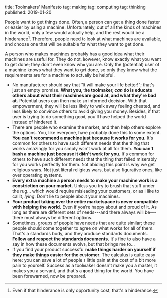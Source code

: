 title: Toolmakers’ Manifesto
tag: making
tag: computing
tag: thinking
published: 2019-01-20

People want to get things done.
Often, a person can get a thing done faster or easier by using a machine.
Unfortunately, out of all the kinds of machines in the world, only a few would actually help, and the rest would be a hinderance[^opportunity-cost].
Therefore, people need to look at what machines are available, and choose one that will be suitable for what they want to get done.

[^opportunity-cost]: Even if that hinderance is only opportunity cost, that's a hinderance.

A person who makes machines probably has a good idea what their machines are useful for.
They do not, however, know exactly what you want to get done; they don't even know who you are.
Only the (potential) user of a machine knows what they want to get done, so only they know what the requirements are for a machine to actually be helpful.


  * No manufacturer should say that "It will make your life better!"; that's just an empty promise.
    **What you, the toolmaker, _can_ do is educate others about what their machines are good at, and what they're bad at.**
    Potential users can then make an informed decision.
    With that empowerment, they will be less likely to walk away feeling cheated, and less likely to convince others to avoid giving you money.
    Besides, if that user is trying to do something good, you'll have helped the world instead of hindered it.
  * There are people who examine the market, and then help others explore the options.
    You, like everyone, have probably done this to some extent.
    **You can't recommend a machine just because it works for you.**
    It's common for others to have such different needs that the thing that works amazingly for you simply won't work at all for them.
    **You can't bash a machine just because it didn't work for you.**
    It's common for others to have such different needs that the thing that failed miserably for you works perfectly for them.
    Not abiding this point is why we get religious wars.
    Not just literal religious wars, but also figurative ones, like over operating systems.
  * **Every extra machine a person needs to make your machine work is a constriction on your market.**
    Unless you try to brush that stuff under the rug... which would require misleading your customers, or as I like to callit, _lying_.
    Don't lie to people about your machines.
  * **Your product taking over the entire marketspace is never compatible with helping the world.**
    Even if you're happy about and proud of it.
    As long as there are different sets of needs---and there always will be---there must always be different options.
  * Sometimes, groups of people have needs that are quite similar; these people should come together to agree on what works for all of them.
    That's a standards body, and they produce standards documents.
    **Follow and respect the standards documents.**
    It's fine to also have a say in how these documents evolve, but that brings me to...
  * If you find your product successful **make things harder on yourself if they make things easier for the customer**.
    The calculus is quite easy here: you can save a lot of people a little pain at the cost of a bit more pain to yourself.
    Success as a toolmaker doesn't make you a master, it makes you a servant, and that's a good thing for the world.
    You have been forewarned, now be prepared.
